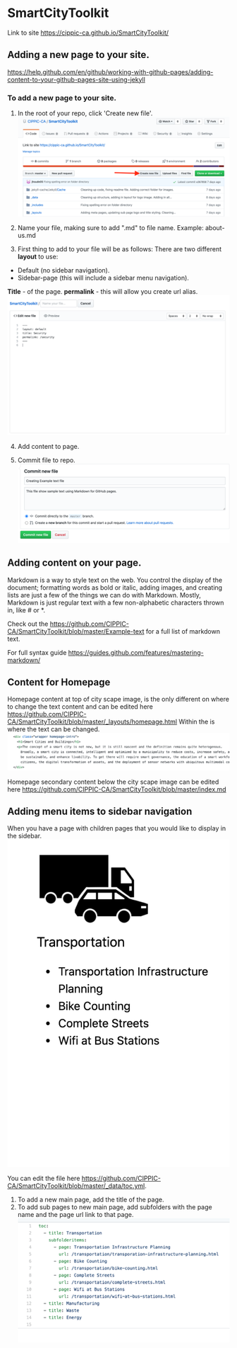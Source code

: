 # SmartCityToolkit
Link to site https://cippic-ca.github.io/SmartCityToolkit/

## Adding a new page to your site.
https://help.github.com/en/github/working-with-github-pages/adding-content-to-your-github-pages-site-using-jekyll

### To add a new page to your site. 
1. In the root of your repo, click 'Create new file'.
![picture of create file](images/create-file.png)

2. Name your file, making sure to add ".md" to file name.
Example: about-us.md

3. First thing to add to your file will be as follows:
There are two different **layout** to use:
* Default (no sidebar navigation).
* Sidebar-page (this will include a sidebar menu navigation).

**Title** - of the page.
**permalink** - this will allow you create url alias.
![mandatory info](images/mandatory-info.png)

4. Add content to page. 

5. Commit file to repo.
![commit-file](images/commit-file.png)


## Adding content on your page. 

Markdown is a way to style text on the web. You control the display of the document; formatting words as bold or italic, adding images, and creating lists are just a few of the things we can do with Markdown. Mostly, Markdown is just regular text with a few non-alphabetic characters thrown in, like # or *.

Check out the https://github.com/CIPPIC-CA/SmartCityToolkit/blob/master/Example-text for a full list of markdown text.

For full syntax guide https://guides.github.com/features/mastering-markdown/

## Content for Homepage

Homepage content at top of city scape image, is the only different on where to change the text content and can be edited here https://github.com/CIPPIC-CA/SmartCityToolkit/blob/master/_layouts/homepage.html 
Within the <span> is where the text can be changed. 
![homepage-intro](images/homepage-intro.png)

Homepage secondary content below the city scape image can be edited here https://github.com/CIPPIC-CA/SmartCityToolkit/blob/master/index.md

## Adding menu items to sidebar navigation
When you have a page with children pages that you would like to display in the sidebar. 
![sidebar-navigation](images/sidebar-navigation.png)

You can edit the file here https://github.com/CIPPIC-CA/SmartCityToolkit/blob/master/_data/toc.yml.
1. To add a new main page, add the title of the page.
2. To add sub pages to new main page, add subfolders with the page name and the page url link to that page.
![sidebar-menu](/images/sidebar-menu.png)

